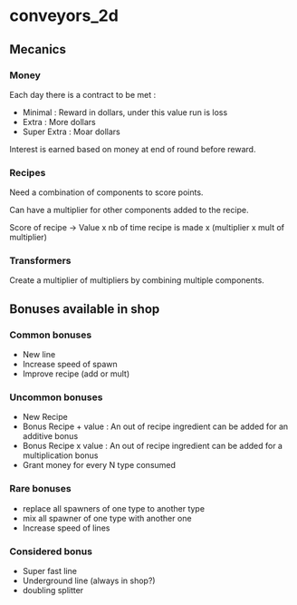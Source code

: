 # conveyors_2d

## Mecanics

### Money

Each day there is a contract to be met :

- Minimal : Reward in dollars, under this value run is loss
- Extra : More dollars
- Super Extra : Moar dollars

Interest is earned based on money at end of round before reward.

### Recipes

Need a combination of components to score points.

Can have a multiplier for other components added to the recipe.

Score of recipe -> Value x nb of time recipe is made x (multiplier x mult of multiplier)

### Transformers

Create a multiplier of multipliers by combining multiple components.

## Bonuses available in shop

### Common bonuses
- New line
- Increase speed of spawn
- Improve recipe (add or mult)

### Uncommon bonuses
- New Recipe
- Bonus Recipe + value : An out of recipe ingredient can be added for an additive bonus
- Bonus Recipe x value : An out of recipe ingredient can be added for a multiplication bonus
- Grant money for every N type consumed

### Rare bonuses
- replace all spawners of one type to another type
- mix all spawner of one type with another one
- Increase speed of lines

### Considered bonus
- Super fast line
- Underground line (always in shop?)
- doubling splitter
